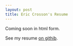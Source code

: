 ```yaml
---
layout: post
title: Eric Crosson's Resume
---
```


Coming soon in html form.

See my resume [on githib](https://github.com/EricCrosson/resume/).
